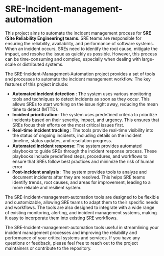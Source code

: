 # SRE-Incident-management-automation

This project aims to automate the incident management process for **SRE (Site Reliability Engineering) teams**. SRE teams are responsible for ensuring the reliability, availability, and performance of software systems. When an incident occurs, SREs need to identify the root cause, mitigate the impact, and resolve the issue as quickly as possible. However, this process can be time-consuming and complex, especially when dealing with large-scale or distributed systems.

The SRE-Incident-Management-Automation project provides a set of tools and processes to automate the incident management workflow. The key features of this project include:

* **Automated incident detection** : The system uses various monitoring tools and techniques to detect incidents as soon as they occur. This allows SREs to start working on the issue right away, reducing the mean time to detect (MTTD).
* **Incident prioritization:** The system uses predefined criteria to prioritize incidents based on their severity, impact, and urgency. This ensures that SREs focus their efforts on the most critical issues first.
* **Real-time incident tracking** : The tools provide real-time visibility into the status of ongoing incidents, including details on the incident timeline, status updates, and resolution progress.
* **Automated incident response**: The system provides automated playbooks to guide SREs through the incident response process. These playbooks include predefined steps, procedures, and workflows to ensure that SREs follow best practices and minimize the risk of human error
* **Post-incident analysis** : The system provides tools to analyze and document incidents after they are resolved. This helps SRE teams identify trends, root causes, and areas for improvement, leading to a more reliable and resilient system.


The SRE-Incident-management-automation tools are designed to be flexible and customizable, allowing SRE teams to adapt them to their specific needs and workflows. The tools are also designed to integrate with a wide range of existing monitoring, alerting, and incident management systems, making it easy to incorporate them into existing SRE workflows.

The SRE-Incident-management-automation tools useful in streamlining your incident management processes and improving the reliability and performance of your critical systems and services. If you have any questions or feedback, please feel free to reach out to the project maintainers or contribute to the repository.

